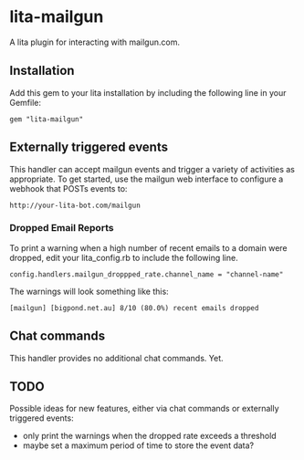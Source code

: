 # lita-mailgun

A lita plugin for interacting with mailgun.com.

## Installation

Add this gem to your lita installation by including the following line in your Gemfile:

    gem "lita-mailgun"

## Externally triggered events

This handler can accept mailgun events and trigger a variety of activities as appropriate. To
get started, use the mailgun web interface to configure a webhook that POSTs events to:

    http://your-lita-bot.com/mailgun

### Dropped Email Reports

To print a warning when a high number of recent emails to a domain were
dropped, edit your lita\_config.rb to include the following line.

    config.handlers.mailgun_droppped_rate.channel_name = "channel-name"

The warnings will look something like this:

    [mailgun] [bigpond.net.au] 8/10 (80.0%) recent emails dropped

## Chat commands

This handler provides no additional chat commands. Yet.

## TODO

Possible ideas for new features, either via chat commands or externally triggered events:

* only print the warnings when the dropped rate exceeds a threshold
* maybe set a maximum period of time to store the event data?

